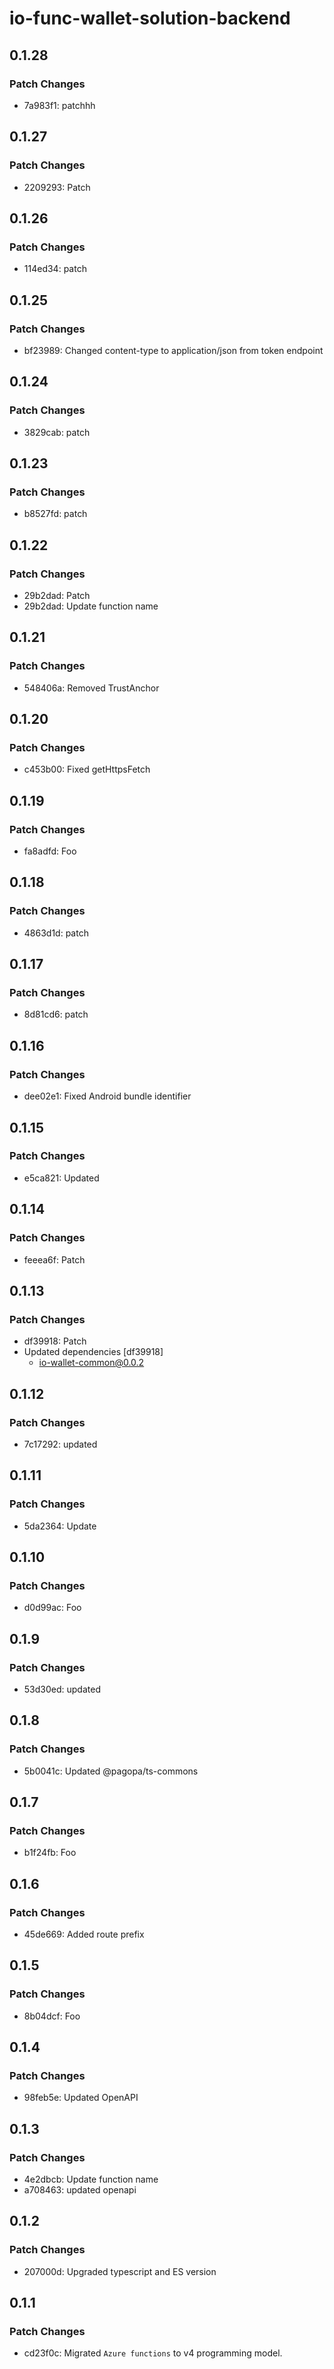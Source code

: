 # io-func-wallet-solution-backend

## 0.1.28

### Patch Changes

- 7a983f1: patchhh

## 0.1.27

### Patch Changes

- 2209293: Patch

## 0.1.26

### Patch Changes

- 114ed34: patch

## 0.1.25

### Patch Changes

- bf23989: Changed content-type to application/json from token endpoint

## 0.1.24

### Patch Changes

- 3829cab: patch

## 0.1.23

### Patch Changes

- b8527fd: patch

## 0.1.22

### Patch Changes

- 29b2dad: Patch
- 29b2dad: Update function name

## 0.1.21

### Patch Changes

- 548406a: Removed TrustAnchor

## 0.1.20

### Patch Changes

- c453b00: Fixed getHttpsFetch

## 0.1.19

### Patch Changes

- fa8adfd: Foo

## 0.1.18

### Patch Changes

- 4863d1d: patch

## 0.1.17

### Patch Changes

- 8d81cd6: patch

## 0.1.16

### Patch Changes

- dee02e1: Fixed Android bundle identifier

## 0.1.15

### Patch Changes

- e5ca821: Updated

## 0.1.14

### Patch Changes

- feeea6f: Patch

## 0.1.13

### Patch Changes

- df39918: Patch
- Updated dependencies [df39918]
  - io-wallet-common@0.0.2

## 0.1.12

### Patch Changes

- 7c17292: updated

## 0.1.11

### Patch Changes

- 5da2364: Update

## 0.1.10

### Patch Changes

- d0d99ac: Foo

## 0.1.9

### Patch Changes

- 53d30ed: updated

## 0.1.8

### Patch Changes

- 5b0041c: Updated @pagopa/ts-commons

## 0.1.7

### Patch Changes

- b1f24fb: Foo

## 0.1.6

### Patch Changes

- 45de669: Added route prefix

## 0.1.5

### Patch Changes

- 8b04dcf: Foo

## 0.1.4

### Patch Changes

- 98feb5e: Updated OpenAPI

## 0.1.3

### Patch Changes

- 4e2dbcb: Update function name
- a708463: updated openapi

## 0.1.2

### Patch Changes

- 207000d: Upgraded typescript and ES version

## 0.1.1

### Patch Changes

- cd23f0c: Migrated `Azure functions` to v4 programming model.
